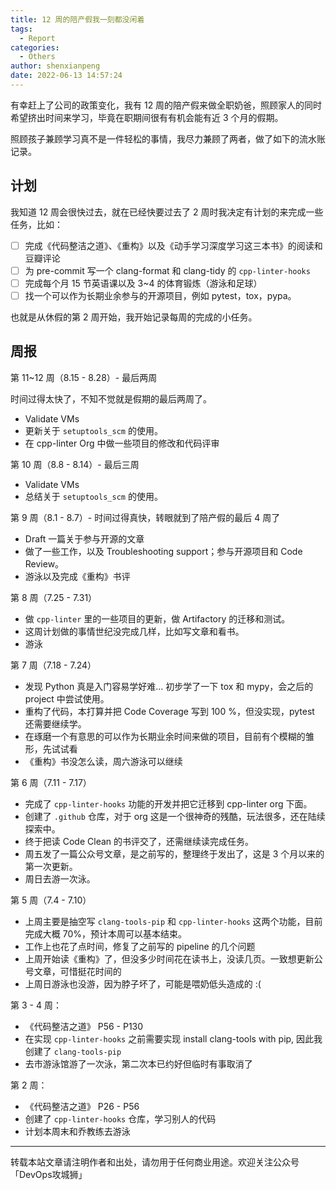 ```yaml
---
title: 12 周的陪产假我一刻都没闲着
tags:
  - Report
categories:
  - Others
author: shenxianpeng
date: 2022-06-13 14:57:24
---
```


有幸赶上了公司的政策变化，我有 12 周的陪产假来做全职奶爸，照顾家人的同时希望挤出时间来学习，毕竟在职期间很有有机会能有近 3 个月的假期。

照顾孩子兼顾学习真不是一件轻松的事情，我尽力兼顾了两者，做了如下的流水账记录。

## 计划

我知道 12 周会很快过去，就在已经快要过去了 2 周时我决定有计划的来完成一些任务，比如：

- [ ]  完成《代码整洁之道》、《重构》以及《动手学习深度学习这三本书》的阅读和豆瓣评论
- [ ]  为 pre-commit 写一个 clang-format 和 clang-tidy 的 `cpp-linter-hooks`
- [ ]  完成每个月 15 节英语课以及 3~4 的体育锻炼（游泳和足球）
- [ ]  找一个可以作为长期业余参与的开源项目，例如 pytest，tox，pypa。

也就是从休假的第 2 周开始，我开始记录每周的完成的小任务。

## 周报

第 11~12 周（8.15 - 8.28）- 最后两周

时间过得太快了，不知不觉就是假期的最后两周了。

- Validate VMs
- 更新关于 `setuptools_scm` 的使用。
- 在 cpp-linter Org 中做一些项目的修改和代码评审

第 10 周（8.8 - 8.14）- 最后三周

- Validate VMs
- 总结关于 `setuptools_scm` 的使用。

第 9 周（8.1 - 8.7）- 时间过得真快，转眼就到了陪产假的最后 4 周了

- Draft 一篇关于参与开源的文章
- 做了一些工作，以及 Troubleshooting support；参与开源项目和 Code Review。
- 游泳以及完成《重构》书评

第 8 周（7.25 - 7.31）

- 做 `cpp-linter` 里的一些项目的更新，做 Artifactory 的迁移和测试。
- 这周计划做的事情世纪没完成几样，比如写文章和看书。
- 游泳

第 7 周（7.18 - 7.24）

- 发现 Python 真是入门容易学好难... 初步学了一下 tox 和 mypy，会之后的 project 中尝试使用。
- 重构了代码，本打算并把 Code Coverage 写到 100 %，但没实现，pytest 还需要继续学。
- 在琢磨一个有意思的可以作为长期业余时间来做的项目，目前有个模糊的雏形，先试试看
- 《重构》书没怎么读，周六游泳可以继续

第 6 周（7.11 - 7.17）

- 完成了 `cpp-linter-hooks` 功能的开发并把它迁移到 cpp-linter org 下面。
- 创建了 `.github` 仓库，对于 org 这是一个很神奇的残酷，玩法很多，还在陆续探索中。
- 终于把读 Code Clean 的书评交了，还需继续读完成任务。
- 周五发了一篇公众号文章，是之前写的，整理终于发出了，这是 3 个月以来的第一次更新。
- 周日去游一次泳。

第 5 周（7.4 - 7.10）

- 上周主要是抽空写 `clang-tools-pip` 和 `cpp-linter-hooks` 这两个功能，目前完成大概 70%，预计本周可以基本结束。
- 工作上也花了点时间，修复了之前写的 pipeline 的几个问题
- 上周开始读《重构》了，但没多少时间花在读书上，没读几页。一致想更新公号文章，可惜挺花时间的
- 上周日游泳也没游，因为脖子坏了，可能是喂奶低头造成的 :(

第 3 - 4 周：

- 《代码整洁之道》 P56 - P130
- 在实现 `cpp-linter-hooks` 之前需要实现 install clang-tools with pip, 因此我创建了 `clang-tools-pip`
- 去市游泳馆游了一次泳，第二次本已约好但临时有事取消了

第 2 周：

- 《代码整洁之道》 P26 - P56
- 创建了 `cpp-linter-hooks` 仓库，学习别人的代码
- 计划本周末和乔教练去游泳

---

转载本站文章请注明作者和出处，请勿用于任何商业用途。欢迎关注公众号「DevOps攻城狮」
